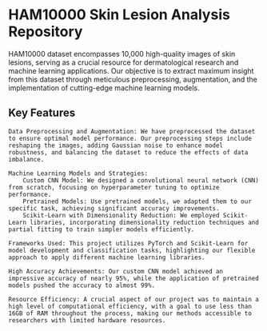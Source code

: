 # **HAM10000 Skin Lesion Analysis Repository**

HAM10000 dataset encompasses 10,000 high-quality images of skin lesions, serving as a crucial resource for dermatological research and machine learning applications. Our objective is to extract maximum insight from this dataset through meticulous preprocessing, augmentation, and the implementation of cutting-edge machine learning models.

## **Key Features**

    Data Preprocessing and Augmentation: We have preprocessed the dataset to ensure optimal model performance. Our preprocessing steps include reshaping the images, adding Gaussian noise to enhance model robustness, and balancing the dataset to reduce the effects of data imbalance.

    Machine Learning Models and Strategies:
        Custom CNN Model: We designed a convolutional neural network (CNN) from scratch, focusing on hyperparameter tuning to optimize performance.
        Pretrained Models: Use pretrained models, we adapted them to our specific task, achieving significant accuracy improvements.
        Scikit-Learn with Dimensionality Reduction: We employed Scikit-Learn libraries, incorporating dimensionality reduction techniques and partial fitting to train simpler models efficiently.

    Frameworks Used: This project utilizes PyTorch and Scikit-Learn for model development and classification tasks, highlighting our flexible approach to apply different machine learning libraries.

    High Accuracy Achievements: Our custom CNN model achieved an impressive accuracy of nearly 95%, while the application of pretrained models pushed the accuracy to almost 99%.

    Resource Efficiency: A crucial aspect of our project was to maintain a high level of computational efficiency, with a goal to use less than 16GB of RAM throughout the process, making our methods accessible to researchers with limited hardware resources.

